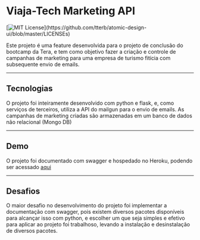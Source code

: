
# Viaja-Tech Marketing API

[![MIT License](https://img.shields.io/apm/l/atomic-design-ui.svg?)](https://github.com/tterb/atomic-design-ui/blob/master/LICENSEs)

Este projeto é uma feature desenvolvida para o projeto de conclusão do bootcamp da Tera, e tem como objetivo fazer a criação e controle de campanhas de marketing para uma empresa de turismo fitícia com subsequente envio de emails.
***
## Tecnologias

O projeto foi inteiramente desenvolvido com python e flask, e, como serviços de terceiros, utiliza a API do mailgun para o envio de emails. As campanhas de marketing criadas são armazenadas em um banco de dados não relacional (Mongo DB)
***
## Demo

O projeto foi documentado com swagger e hospedado no Heroku, podendo ser acessado [aqui](https://viajatech-apimail.herokuapp.com/api/v1/docs/)
***
## Desafios
O maior desafio no desenvolvimento do projeto foi implementar a documentação com swagger, pois existem diversos pacotes disponíveis para alcançar isso com python, e escolher um que seja simples e efetivo para aplicar ao projeto foi trabalhoso, levando a instalação e desinstalação de diversos pacotes.
